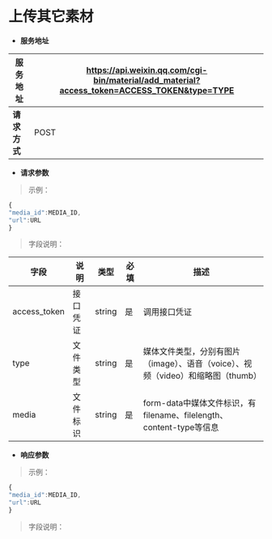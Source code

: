 # 上传其它素材

* **服务地址**

| **服务地址** | [https:\/\/api.weixin.qq.com\/cgi-bin\/material\/add\_material?access\_token=ACCESS\_TOKEN&type=TYPE](https://api.weixin.qq.com/cgi-bin/material/add_material?access_token=ACCESS_TOKEN&type=TYPE) |
| --- | --- |
| **请求方式** | POST |

* **请求参数**

>示例：

```javascript
{
"media_id":MEDIA_ID,
"url":URL
}
```

> 字段说明：

| **字段** | **说明** | **类型** | **必填** | **描述** |
| --- | --- | --- | --- | --- |
| access\_token | 接口凭证 | string | 是 | 调用接口凭证 |
| type | 文件类型 | string | 是 | 媒体文件类型，分别有图片（image）、语音（voice）、视频（video）和缩略图（thumb） |
| media | 文件标识 | string | 是 | form-data中媒体文件标识，有filename、filelength、content-type等信息 |

* **响应参数**

> 示例：

```javascript
{
"media_id":MEDIA_ID, 
"url":URL
} 
```

> 字段说明：

